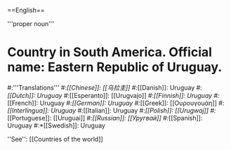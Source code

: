 ==English==

'''proper noun'''

# Country in South America. Official name: Eastern Republic of Uruguay.
#:'''Translations'''
#:*[[Chinese]]: [[乌拉圭]]
#:*[[Danish]]: Uruguay
#:*[[Dutch]]: Uruguay
#:*[[Esperanto]]: [[Urugvajo]]
#:*[[Finnish]]: Uruguay
#:*[[French]]: Uruguay
#:*[[German]]: Uruguay
#:*[[Greek]]: [[Ουρουγουάη]]
#:*[[Interlingua]]: Uruguay
#:*[[Italian]]: Uruguay
#:*[[Polish]]: [[Urugwaj]]
#:*[[Portuguese]]: [[Uruguai]]
#:*[[Russian]]: [[Уругвай]]
#:*[[Spanish]]: Uruguay
#:*[[Swedish]]: Uruguay

''See'': [[Countries of the world]]
